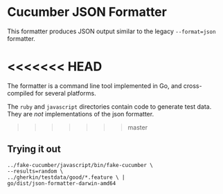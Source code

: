 # Cucumber JSON Formatter

This formatter produces JSON output similar to the legacy `--format=json` formatter.

<<<<<<< HEAD
=======
The formatter is a command line tool implemented in Go, and cross-compiled for
several platforms.

The `ruby` and `javascript` directories contain code to generate test data. They
are *not* implementations of the json formatter.

>>>>>>> master
## Trying it out

    ../fake-cucumber/javascript/bin/fake-cucumber \
    --results=random \
    ../gherkin/testdata/good/*.feature \ | 
    go/dist/json-formatter-darwin-amd64

